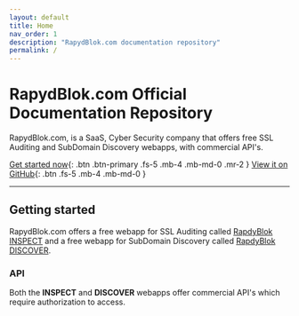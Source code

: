 ```yaml
---
layout: default
title: Home
nav_order: 1
description: "RapydBlok.com documentation repository"
permalink: /
---
```


# RapydBlok.com Official Documentation Repository

RapydBlok.com, is a SaaS, Cyber Security company that offers free SSL Auditing and SubDomain Discovery webapps, with commercial API's.

[Get started now](#getting-started){: .btn .btn-primary .fs-5 .mb-4 .mb-md-0 .mr-2 } [View it on GitHub](https://github.com/RapydBlok/rapydblok.github.io){: .btn .fs-5 .mb-4 .mb-md-0 }

---

## Getting started

RapydBlok.com offers a free webapp for SSL Auditing called [RapdyBlok INSPECT](https://inspect.rapydblok.com) and a free webapp for SubDomain Discovery called [RapdyBlok DISCOVER](https://discover.rapydblok.com).

### API
Both the <b>INSPECT</b> and <b>DISCOVER</b> webapps offer commercial API's which require authorization to access.

